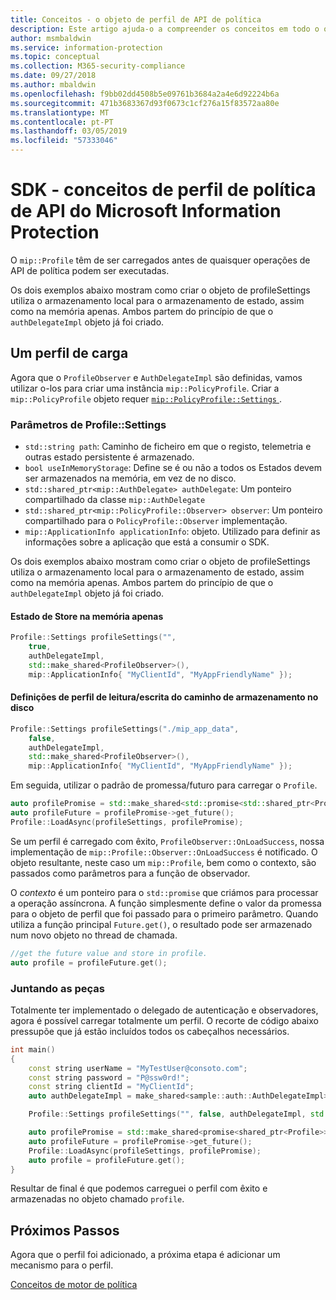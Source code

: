```yaml
---
title: Conceitos - o objeto de perfil de API de política
description: Este artigo ajuda-o a compreender os conceitos em todo o objeto de perfil de política, o que é criada durante a inicialização do aplicativo.
author: msmbaldwin
ms.service: information-protection
ms.topic: conceptual
ms.collection: M365-security-compliance
ms.date: 09/27/2018
ms.author: mbaldwin
ms.openlocfilehash: f9bb02dd4508b5e09761b3684a2a4e6d92224b6a
ms.sourcegitcommit: 471b3683367d93f0673c1cf276a15f83572aa80e
ms.translationtype: MT
ms.contentlocale: pt-PT
ms.lasthandoff: 03/05/2019
ms.locfileid: "57333046"
---
```

# <a name="microsoft-information-protection-sdk---policy-api-profile-concepts"></a>SDK - conceitos de perfil de política de API do Microsoft Information Protection

O `mip::Profile` têm de ser carregados antes de quaisquer operações de API de política podem ser executadas.

Os dois exemplos abaixo mostram como criar o objeto de profileSettings utiliza o armazenamento local para o armazenamento de estado, assim como na memória apenas. Ambos partem do princípio de que o `authDelegateImpl` objeto já foi criado.

## <a name="load-a-profile"></a>Um perfil de carga

Agora que o `ProfileObserver` e `AuthDelegateImpl` são definidas, vamos utilizar o-los para criar uma instância `mip::PolicyProfile`. Criar a `mip::PolicyProfile` objeto requer [ `mip::PolicyProfile::Settings` ](reference/class_mip_PolicyProfile_settings.md).

### <a name="profilesettings-parameters"></a>Parâmetros de Profile::Settings

- `std::string path`: Caminho de ficheiro em que o registo, telemetria e outras estado persistente é armazenado.
- `bool useInMemoryStorage`: Define se é ou não a todos os Estados devem ser armazenados na memória, em vez de no disco.
- `std::shared_ptr<mip::AuthDelegate> authDelegate`: Um ponteiro compartilhado da classe `mip::AuthDelegate` 
- `std::shared_ptr<mip::PolicyProfile::Observer> observer`: Um ponteiro compartilhado para o `PolicyProfile::Observer` implementação.
- `mip::ApplicationInfo applicationInfo`: objeto. Utilizado para definir as informações sobre a aplicação que está a consumir o SDK.

Os dois exemplos abaixo mostram como criar o objeto de profileSettings utiliza o armazenamento local para o armazenamento de estado, assim como na memória apenas. Ambos partem do princípio de que o `authDelegateImpl` objeto já foi criado.

#### <a name="store-state-in-memory-only"></a>Estado de Store na memória apenas

```cpp
Profile::Settings profileSettings("",
    true,
    authDelegateImpl,
    std::make_shared<ProfileObserver>(),
    mip::ApplicationInfo{ "MyClientId", "MyAppFriendlyName" });
```

#### <a name="readwrite-profile-settings-from-storage-path-on-disk"></a>Definições de perfil de leitura/escrita do caminho de armazenamento no disco

```cpp
Profile::Settings profileSettings("./mip_app_data",
    false,
    authDelegateImpl,
    std::make_shared<ProfileObserver>(),
    mip::ApplicationInfo{ "MyClientId", "MyAppFriendlyName" });
```

Em seguida, utilizar o padrão de promessa/futuro para carregar o `Profile`.

```cpp
auto profilePromise = std::make_shared<std::promise<std::shared_ptr<Profile>>>();
auto profileFuture = profilePromise->get_future();
Profile::LoadAsync(profileSettings, profilePromise);
```

Se um perfil é carregado com êxito, `ProfileObserver::OnLoadSuccess`, nossa implementação de `mip::Profile::Observer::OnLoadSuccess` é notificado. O objeto resultante, neste caso um `mip::Profile`, bem como o contexto, são passados como parâmetros para a função de observador.

O *contexto* é um ponteiro para o `std::promise` que criámos para processar a operação assíncrona. A função simplesmente define o valor da promessa para o objeto de perfil que foi passado para o primeiro parâmetro. Quando utiliza a função principal `Future.get()`, o resultado pode ser armazenado num novo objeto no thread de chamada.

```cpp
//get the future value and store in profile. 
auto profile = profileFuture.get();
```

### <a name="putting-it-together"></a>Juntando as peças

Totalmente ter implementado o delegado de autenticação e observadores, agora é possível carregar totalmente um perfil. O recorte de código abaixo pressupõe que já estão incluídos todos os cabeçalhos necessários.

```cpp
int main()
{
    const string userName = "MyTestUser@consoto.com";
    const string password = "P@ssw0rd!";
    const string clientId = "MyClientId";
    auto authDelegateImpl = make_shared<sample::auth::AuthDelegateImpl>(userName, password, clientId);

    Profile::Settings profileSettings("", false, authDelegateImpl, std::make_shared<ProfileObserver>(), mip::ApplicationInfo{ "MyClientId", "MyAppFriendlyName" });

    auto profilePromise = std::make_shared<promise<shared_ptr<Profile>>>();
    auto profileFuture = profilePromise->get_future();
    Profile::LoadAsync(profileSettings, profilePromise);
    auto profile = profileFuture.get();
}
```

Resultar de final é que podemos carreguei o perfil com êxito e armazenadas no objeto chamado `profile`.

## <a name="next-steps"></a>Próximos Passos

Agora que o perfil foi adicionado, a próxima etapa é adicionar um mecanismo para o perfil.

[Conceitos de motor de política](concept-profile-engine-policy-engine-cpp.md)
